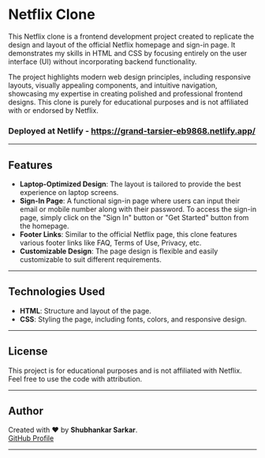 # Netflix Clone

This Netflix clone is a frontend development project created to replicate the design and layout of the official Netflix homepage and sign-in page. It demonstrates my skills in HTML and CSS by focusing entirely on the user interface (UI) without incorporating backend functionality.

The project highlights modern web design principles, including responsive layouts, visually appealing components, and intuitive navigation, showcasing my expertise in creating polished and professional frontend designs. This clone is purely for educational purposes and is not affiliated with or endorsed by Netflix.

### Deployed at Netlify - https://grand-tarsier-eb9868.netlify.app/

---

## **Features**

- **Laptop-Optimized Design**: The layout is tailored to provide the best experience on laptop screens.
- **Sign-In Page**: A functional sign-in page where users can input their email or mobile number along with their password. To access the sign-in page, simply click on the "Sign In" button or "Get Started" button from the homepage.
- **Footer Links**: Similar to the official Netflix page, this clone features various footer links like FAQ, Terms of Use, Privacy, etc.
- **Customizable Design**: The page design is flexible and easily customizable to suit different requirements.

---

## **Technologies Used**

- **HTML**: Structure and layout of the page.
- **CSS**: Styling the page, including fonts, colors, and responsive design.

---

## **License**

This project is for educational purposes and is not affiliated with Netflix. Feel free to use the code with attribution.

---

## **Author**

Created with ❤️ by **Shubhankar Sarkar**.  
[GitHub Profile](https://github.com/shubhankar05sarkar)

---
